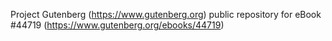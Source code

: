 Project Gutenberg (https://www.gutenberg.org) public repository for eBook #44719 (https://www.gutenberg.org/ebooks/44719)
